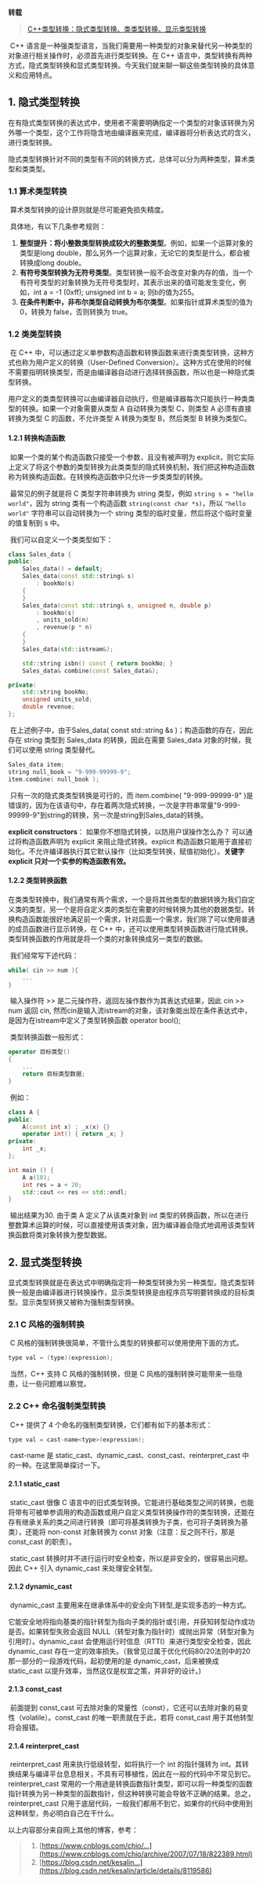 **转载**

> [C++类型转换：隐式类型转换、类类型转换、显示类型转换](https://segmentfault.com/a/1190000016582440)

​		C++ 语言是一种强类型语言，当我们需要用一种类型的对象来替代另一种类型的对象进行相关操作时，必须首先进行类型转换。在 C++ 语言中，类型转换有两种方式，隐式类型转换和显式类型转换。今天我们就来聊一聊这些类型转换的具体意义和应用特点。

## 1. 隐式类型转换

​		在有隐式类型转换的表达式中，使用者不需要明确指定一个类型的对象该转换为另外哪一个类型，这个工作将隐含地由编译器来完成，编译器将分析表达式的含义，进行类型转换。

​		隐式类型转换针对不同的类型有不同的转换方式，总体可以分为两种类型，算术类型和类类型。

### 1.1 算术类型转换

​		算术类型转换的设计原则就是尽可能避免损失精度。

​		具体地，有以下几条参考规则：

1. **整型提升：将小整数类型转换成较大的整数类型**。例如，如果一个运算对象的类型是long double，那么另外一个运算对象，无论它的类型是什么，都会被转换成long double。
2. **有符号类型转换为无符号类型**。类型转换一般不会改变对象内存的值，当一个有符号类型的对象转换为无符号类型时，其表示出来的值可能发生变化，例如，int a = -1 (0xff); unsigned int b = a; 则b的值为255。
3. **在条件判断中，非布尔类型自动转换为布尔类型**。如果指针或算术类型的值为 0，转换为 false，否则转换为 true。

### 1.2 类类型转换

​		在 C++ 中，可以通过定义单参数构造函数和转换函数来进行类类型转换，这种方式也称为用户定义的转换（User-Defined Conversion）。这种方式在使用的时候不需要指明转换类型，而是由编译器自动进行选择转换函数，所以也是一种隐式类型转换。

​		用户定义的类类型转换可以由编译器自动执行，但是编译器每次只能执行一种类类型的转换。如果一个对象需要从类型 A 自动转换为类型 C，则类型 A 必须有直接转换为类型 C 的函数，不允许类型 A 转换为类型 B，然后类型 B 转换为类型C。

#### 1.2.1 转换构造函数

​		如果一个类的某个构造函数只接受一个参数，且没有被声明为 explicit，则它实际上定义了将这个参数的类型转换为此类类型的隐式转换机制，我们把这种构造函数称为转换构造函数。在转换构造函数中只允许一步类类型的转换。

​		最常见的例子就是将 C 类型字符串转换为 string 类型，例如 `string s = "hello world"`，因为 string 类有一个构造函数 `string(const char *s)`，所以 `"hello world"` 字符串可以自动转换为一个 string 类型的临时变量，然后将这个临时变量的值复制到 s 中。

​		我们可以自定义一个类类型如下：

```c++
class Sales_data {
public:
    Sales_data() = default;
    Sales_data(const std::string& s)
        : bookNo(s)
    {
    }
    Sales_data(const std::string& s, unsigned n, double p)
        : bookNo(s)
        , units_sold(n)
        , revenue(p * n)
    {
    }
    Sales_data(std::istream&);

    std::string isbn() const { return bookNo; }
    Sales_data& combine(const Sales_data&);

private:
    std::string bookNo;
    unsigned units_sold;
    double revenue;
};
```

​		在上述例子中，由于Sales_data( const std::string &s )；构造函数的存在，因此存在 string 类型到 Sales_data 的转换，因此在需要 Sales_data 对象的时候，我们可以使用 string 类型替代。

```c++
Sales_data item;
string null_book = "9-999-99999-9";
item.combine( null_book );
```

​		只有一次的隐式类类型转换是可行的，而 item.combine( "9-999-99999-9" )是错误的，因为在该语句中，存在着两次隐式转换，一次是字符串常量"9-999-99999-9"到string的转换，另一次是string到Sales_data的转换。

**explicit constructors**： 
		如果你不想隐式转换，以防用户误操作怎么办？ 
		可以通过将构造函数声明为 explicit 来阻止隐式转换。explicit 构造函数只能用于直接初始化。不允许编译器执行其它默认操作（比如类型转换，赋值初始化）。**关键字 explicit 只对一个实参的构造函数有效。**

#### 1.2.2 类型转换函数

​		在类类型转换中，我们通常有两个需求，一个是将其他类型的数据转换为我们自定义类的类型，另一个是将自定义类的类型在需要的时候转换为其他的数据类型。转换构造函数能很好地满足前一个需求，针对后面一个需求，我们除了可以使用普通的成员函数进行显示转换，在 C++ 中，还可以使用类型转换函数进行隐式转换。类型转换函数的作用就是将一个类的对象转换成另一类型的数据。

​		我们经常写下述代码：

```c++
while( cin >> num ){
    ...
}
```

​		输入操作符 >> 是二元操作符，返回左操作数作为其表达式结果，因此 cin >> num 返回 cin, 然而cin是输入流istream的对象，该对象能出现在条件表达式中，是因为在istream中定义了类型转换函数 operator bool();

​		类型转换函数一般形式：

```c++
operator 目标类型()
{
    ...
    return 目标类型数据;
}
```

​		例如：

```c++
class A {
public:
    A(const int x) : _x(x) {}
    operator int() { return _x; }
private:
    int _x;
};

int main () {
    A a(10);
    int res = a + 20;
    std::cout << res << std::endl;
}
```

​		输出结果为30. 由于类 A 定义了从该类对象到 int 类型的转换函数，所以在进行整数算术运算的时候，可以直接使用该类对象，因为编译器会隐式地调用该类型转换函数将类对象转换为整型数据。

## 2. 显式类型转换

​		显式类型转换就是在表达式中明确指定将一种类型转换为另一种类型。隐式类型转换一般是由编译器进行转换操作，显示类型转换是由程序员写明要转换成的目标类型。显示类型转换又被称为强制类型转换。

### 2.1 C 风格的强制转换

​		C 风格的强制转换很简单，不管什么类型的转换都可以使用使用下面的方式。

```c++
type val = (type)(expression);
```

​		当然，C++ 支持 C 风格的强制转换，但是 C 风格的强制转换可能带来一些隐患，让一些问题难以察觉。

### 2.2 C++ 命名强制类型转换

​		C++ 提供了 4 个命名的强制类型转换，它们都有如下的基本形式：

```c++
type val = cast-name<type>(expression);
```

​		cast-name 是 static_cast、dynamic_cast、const_cast、reinterpret_cast 中的一种。在这里简单探讨一下。

#### 2.1.1 static_cast

​		static_cast 很像 C 语言中的旧式类型转换。它能进行基础类型之间的转换，也能将带有可被单参调用的构造函数或用户自定义类型转换操作符的类型转换，还能在存有继承关系的类之间进行转换（即可将基类转换为子类，也可将子类转换为基类），还能将 non-const 对象转换为 const 对象（注意：反之则不行，那是 const_cast 的职责）。

​		static_cast 转换时并不进行运行时安全检查，所以是非安全的，很容易出问题。因此 C++ 引入 dynamic_cast 来处理安全转型。

#### 2.1.2 dynamic_cast

​		dynamic_cast 主要用来在继承体系中的安全向下转型,是实现多态的一种方式。

​		它能安全地将指向基类的指针转型为指向子类的指针或引用，并获知转型动作成功是否。如果转型失败会返回 NULL（转型对象为指针时）或抛出异常（转型对象为引用时）。dynamic_cast 会使用运行时信息（RTTI）来进行类型安全检查，因此 dynamic_cast 存在一定的效率损失。（我曾见过属于优化代码80/20法则中的20那一部分的一段游戏代码，起初使用的是 dynamic_cast，后来被换成 static_cast 以提升效率，当然这仅是权宜之策，并非好的设计。)

#### 2.1.3 const_cast

​		前面提到 const_cast 可去除对象的常量性（const），它还可以去除对象的易变性（volatile）。const_cast 的唯一职责就在于此，若将 const_cast 用于其他转型将会报错。

#### 2.1.4 reinterpret_cast

​		reinterpret_cast 用来执行低级转型，如将执行一个 int 的指针强转为 int。其转换结果与编译平台息息相关，不具有可移植性，因此在一般的代码中不常见到它。reinterpret_cast 常用的一个用途是转换函数指针类型，即可以将一种类型的函数指针转换为另一种类型的函数指针，但这种转换可能会导致不正确的结果。总之，reinterpret_cast 只用于底层代码，一般我们都用不到它，如果你的代码中使用到这种转型，务必明白自己在干什么。

以上内容部分来自网上其他的博客，参考：

> 1. [https://www.cnblogs.com/chio/...](https://www.cnblogs.com/chio/archive/2007/07/18/822389.html)
> 2. [https://blog.csdn.net/kesalin...](https://blog.csdn.net/kesalin/article/details/8119586)